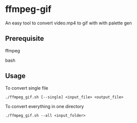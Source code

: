 # ffmpeg-gif
An easy tool to convert video.mp4 to gif with with palette gen

## Prerequisite
ffmpeg

bash

## Usage
To convert single file

`./ffmpeg_gif.sh [--single] <input_file> <output_file>`

To convert everything in one directory

`./ffmpeg_gif.sh --all <input_folder>`
